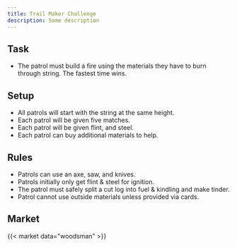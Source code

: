 ```yaml
---
title: Trail Maker Challenge
description: Some description
---
```


## Task

- The patrol must build a fire using the materials they have to burn through string. The fastest time wins.

## Setup

- All patrols will start with the string at the same height.
- Each patrol will be given five matches.
- Each patrol will be given flint, and steel.
- Each patrol can buy additional materials to help.

## Rules

- Patrols can use an axe, saw, and knives.
- Patrols initially only get flint & steel for ignition.
- The patrol must safely split a cut log into fuel & kindling and make tinder.
- Patrol cannot use outside materials unless provided via cards.

## Market

{{< market data="woodsman" >}}
